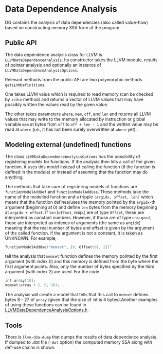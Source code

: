 # Data Dependence Analysis

DG contains the analysis of data dependencies (also called value-flow)
based on constructing memory SSA form of the program.

## Public API

The data dependence analysis class for LLVM is `LLVMDataDependenceAnalysis`.
Its constructor takes the LLVM module, results of pointer analysis and optionally an instance of
`LLVMDataDependenceAnalysisOptions`.

Relevant methods from the public API are two polymorphic methods `getLLVMDefinitions`.

One takes LLVM value which is required to read memory (can be checked by `isUse` method)
and returns a vector of LLVM values that may have possibly written the values read
by the given value.

The other takes parameters `where`, `mem`, `off`, and `len` and returns all LLVM values that
may write to the memory allocated by instruction or global variable `mem` at bytes from `off`
to `off + len - 1` and the written value may be read at `where` (i.e., it has not been surely
overwritten at `where` yet).

## Modeling external (undefined) functions

The class `LLVMDataDependenceAnalysisOptions` has the possibility of registering
models for functions. If the analysis then hits a call of the given function,
it uses this model instead of calling the function (if the function is defined
in the module) or instead of assuming that the function may do anything.

The methods that take care of registering models of functions are
`functionModelAddDef` and `functionModelAddUse`.
These methods take the name of the modelled function and a tripple `(argidx, offset, len)`
which means that the function defines/uses the memory pointed by the `argidx`-th argument
(beginning at 0) and define `len` bytes from the memory beginning at `argidx + offset`.
If `len` (`offset`, resp.) are of type `Offset`, these are interpreted as constant numbers.
However, if those are of type `unsigned`, those are interpreted as indexes of arguments
(the same as `argidx`) meaning that the real number of bytes and offset is given
by the argument of the called function. If the argument is not a constant,
it is taken as UNKNOWN. For example,

```C
functionModelAddUse("memset", {0, Offset(0), 2})`
```

tell the analysis that `memset` function defines the memory pointed by the first argument
(with index 0) and this memory is defined from the byte where the first argument points.
Also, only the number of bytes specified by the third argument (with index 2) are used.
For the code

```C
int array[10];
memset(array + 2, 0, 20);
```

The analysis will create a model that tells that this call to `memset` defines bytes 8 - 27 of `array`
(given that the size of int is 4 bytes).Another examples of using these functions can be found in
[LLVMDataDependenceAnalysisOptions.h](../include/dg/llvm/DataDependence/LLVMDataDependenceAnalysisOptions.h).


## Tools

There is `llvm-dda-dump` that dumps the results of data dependence analysis. If dumped to .dot file
(`-dot` option) the computed memory SSA along with def-use chains is shown.
